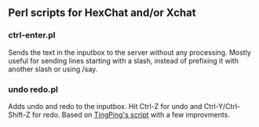 Perl scripts for HexChat and/or Xchat
-------------------------------------

### ctrl-enter.pl
Sends the text in the inputbox to the server without any processing. Mostly useful for sending lines starting with a slash, instead of prefixing it with another slash or using /say.

### undo redo.pl
Adds undo and redo to the inputbox. Hit Ctrl-Z for undo and Ctrl-Y/Ctrl-Shift-Z for redo. Based on [TingPing's script](https://github.com/TingPing/plugins/blob/master/HexChat/undo.py) with a few improvments.